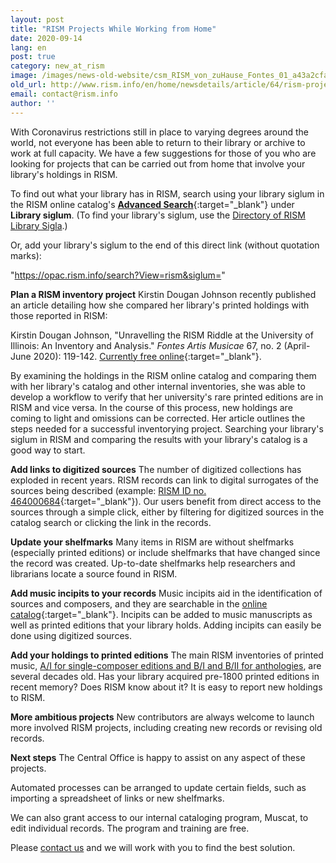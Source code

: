 ```yaml
---
layout: post
title: "RISM Projects While Working from Home"
date: 2020-09-14
lang: en
post: true
category: new_at_rism
image: /images/news-old-website/csm_RISM_von_zuHause_Fontes_01_a43a2cfa53.jpg
old_url: http://www.rism.info/en/home/newsdetails/article/64/rism-projects-while-working-from-home.html?tx_ttnews[year]=2020&tx_ttnews[month]=07&cHash=de673e301ad69540dc64ba0296d2e90a
email: contact@rism.info
author: ''
---
```



With Coronavirus restrictions still in place to varying degrees around the world, not everyone has been able to return to their library or archive to work at full capacity. We have a few suggestions for those of you who are looking for projects that can be carried out from home that involve your library's holdings in RISM.

To find out what your library has in RISM, search using your library siglum in the RISM online catalog's [**Advanced Search**](https://opac.rism.info/advanced-search){:target="_blank"} under **Library siglum**. (To find your library's siglum, use the [Directory of RISM Library Sigla](/en/community/development/rism-sigla-directory.html "Opens internal link in current window").)

Or, add your library's siglum to the end of this direct link (without quotation marks):

"https://opac.rism.info/search?View=rism&siglum="



**Plan a RISM inventory project**
Kirstin Dougan Johnson recently published an article detailing how she compared her library's printed holdings with those reported in RISM:

Kirstin Dougan Johnson, "Unravelling the RISM Riddle at the University of Illinois: An Inventory and Analysis." _Fontes Artis Musicae_ 67, no. 2 (April-June 2020): 119-142. [Currently free online](https://muse.jhu.edu/article/758645){:target="_blank"}.

By examining the holdings in the RISM online catalog and comparing them with her library's catalog and other internal inventories, she was able to develop a workflow to verify that her university's rare printed editions are in RISM and vice versa. In the course of this process, new holdings are coming to light and omissions can be corrected. Her article outlines the steps needed for a successful inventorying project. Searching your library's siglum in RISM and comparing the results with your library's catalog is a good way to start.

**Add links to digitized sources**
The number of digitized collections has exploded in recent years. RISM records can link to digital surrogates of the sources being described (example: [RISM ID no. 464000684](https://opac.rism.info/search?id=464000684&View=rism){:target="_blank"}). Our users benefit from direct access to the sources through a simple click, either by filtering for digitized sources in the catalog search or clicking the link in the records.

**Update your shelfmarks**
Many items in RISM are without shelfmarks (especially printed editions) or include shelfmarks that have changed since the record was created. Up-to-date shelfmarks help researchers and librarians locate a source found in RISM.

**Add music incipits to your records**
Music incipits aid in the identification of sources and composers, and they are searchable in the [online catalog](https://opac.rism.info/advanced-search){:target="_blank"}. Incipits can be added to music manuscripts as well as printed editions that your library holds. Adding incipits can easily be done using digitized sources.

**Add your holdings to printed editions**
The main RISM inventories of printed music, [A/I for single-composer editions and B/I and B/II for anthologies](/en/publications.html#c2619 "Opens internal link in current window"), are several decades old. Has your library acquired pre-1800 printed editions in recent memory? Does RISM know about it? It is easy to report new holdings to RISM.

**More ambitious projects**
New contributors are always welcome to launch more involved RISM projects, including creating new records or revising old records.

**Next steps**
The Central Office is happy to assist on any aspect of these projects.

Automated processes can be arranged to update certain fields, such as importing a spreadsheet of links or new shelfmarks.

We can also grant access to our internal cataloging program, Muscat, to edit individual records. The program and training are free.

Please [contact us](mailto:contact@rism.info "Opens window for sending email") and we will work with you to find the best solution.



